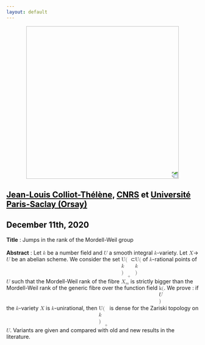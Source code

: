 ```yaml
---
layout: default
---
```


<p align="center">
  <img width="400" height="400" style="transform: rotate(0.5turn);" src="https://upload.wikimedia.org/wikipedia/commons/1/18/Rational_points_of_bounded_height_outside_the_27_lines_on_Clebsch%27s_diagonal_cubic_surface.png">
</p>

## <a href="https://www.imo.universite-paris-saclay.fr/~colliot/" style="color:black">Jean-Louis Colliot-Thélène,</a> <a href="https://www.cnrs.fr/fr/page-daccueil" style="color:black">CNRS</a> <c style="color:black">et</c> <a href="https://www.imo.universite-paris-saclay.fr/" style="color:black">Université Paris-Saclay (Orsay) </a>
## <c style="color:black">December 11th, 2020</c>

<b>Title</b> : Jumps in the rank of the Mordell-Weil group
<br>
<br>
<b>Abstract</b> : Let <math><mi>k</mi></math> be a number field and <math><mi>U</mi></math> a smooth integral <math><mi>k</mi></math>-variety.
 Let <math><mi>X</mi></math>&rarr;<math><mi>U</mi></math> be an abelian scheme. We consider the set <math><msub><mi>U(<mi>k</mi>)</mi><mi>+</mi></msub></math>&sub;<math><mi>U(<mi>k</mi>)</mi></math> of <math><mi>k</mi></math>-rational points of <math><mi>U</mi></math> such that the Mordell-Weil rank of the fibre  <math><msub><mi>X</mi><mi>m</mi></msub></math> is strictly bigger than the Mordell-Weil rank of the generic fibre over the function field <math><mi>k(<mi>U</mi>)</mi></math>. We prove : if the <math><mi>k</mi></math>-variety <math><mi>X</mi></math> is <math><mi>k</mi></math>-unirational, then  <math><msub><mi>U(<mi>k</mi>)</mi><mi>+</mi></msub></math> is dense for the Zariski topology on <math><mi>U</mi></math>. Variants are given and compared with old and new results in the literature.
